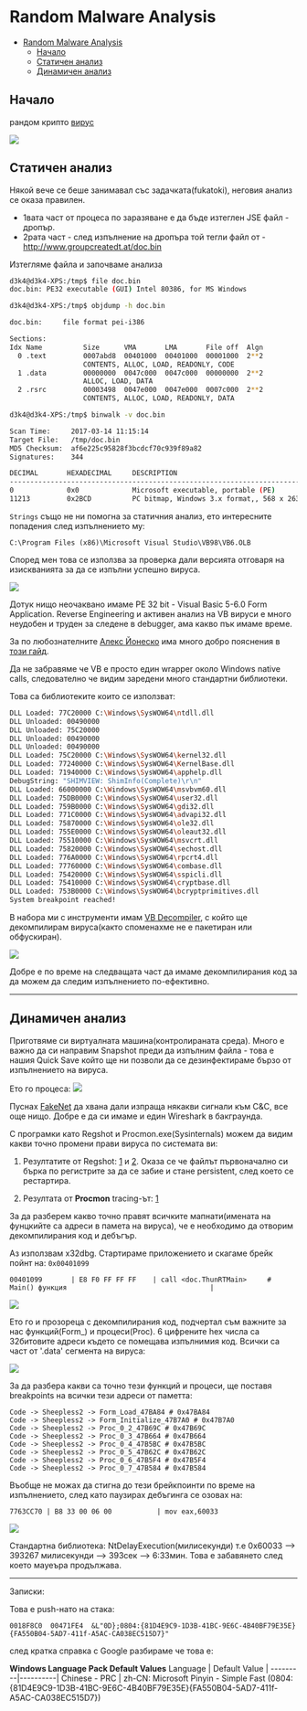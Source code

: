 # Random Malware Analysis

<!-- TOC -->

- [Random Malware Analysis](#random-malware-analysis)
    - [Начало](#начало)
    - [Статичен анализ](#статичен-анализ)
    - [Динамичен анализ](#динамичен-анализ)

<!-- /TOC -->

## Начало
рандом крипто [вирус](http://forums.bgdev.org/index.php?showtopic=49142&st=0)

![](images/2017-03-14-11-11-02.png)

## Статичен анализ

Някой вече се беше занимавал със задачката(fukatoki), неговия анализ се оказа правилен. 
* 1вата част от процеса по заразяване е да бъде изтеглен JSE файл - дропър.
* 2рата част - след изпълнение на дропъра той тегли файл от - http://www.groupcreatedt.at/doc.bin

Изтегляме файла и започваме анализа

```bash
d3k4@d3k4-XPS:/tmp$ file doc.bin 
doc.bin: PE32 executable (GUI) Intel 80386, for MS Windows

d3k4@d3k4-XPS:/tmp$ objdump -h doc.bin 

doc.bin:     file format pei-i386

Sections:
Idx Name          Size      VMA       LMA       File off  Algn
  0 .text         0007abd8  00401000  00401000  00001000  2**2
                  CONTENTS, ALLOC, LOAD, READONLY, CODE
  1 .data         00000000  0047c000  0047c000  00000000  2**2
                  ALLOC, LOAD, DATA
  2 .rsrc         00003498  0047e000  0047e000  0007c000  2**2
                  CONTENTS, ALLOC, LOAD, READONLY, DATA

d3k4@d3k4-XPS:/tmp$ binwalk -v doc.bin 

Scan Time:     2017-03-14 11:15:14
Target File:   /tmp/doc.bin
MD5 Checksum:  af6e225c95828f3bcdcf70c939f89a82
Signatures:    344

DECIMAL       HEXADECIMAL     DESCRIPTION
--------------------------------------------------------------------------------
0             0x0             Microsoft executable, portable (PE)
11213         0x2BCD          PC bitmap, Windows 3.x format,, 568 x 263 x 24

```
`Strings` също не ни помогна за статичния анализ, ето интересните попадения след изпълнението му:

```
C:\Program Files (x86)\Microsoft Visual Studio\VB98\VB6.OLB
```
Според мен това се използва за проверка дали версията отговаря на изискванията за да се изпълни успешно вируса.

![](images/2017-03-15-11-03-44.png)

Дотук нищо неочаквано имаме PE 32 bit - Visual Basic 5-6.0 Form Application. Reverse Engineering и активен анализ на VB вируси е много неудобен и труден за следене в debugger, ама какво пък имаме време. 

За по любознателните [Алекс Йонеско](http://www.alex-ionescu.com) има много добро пояснения в [този гайд](http://web.archive.org/web/20071020232030/http://www.alex-ionescu.com/vb.pdf).

Да не забравяме че VB е просто един wrapper около Windows native calls, следователно че видим заредени много стандартни библиотеки.

Това са библиотеките които се използват:

```bash
DLL Loaded: 77C20000 C:\Windows\SysWOW64\ntdll.dll
DLL Unloaded: 00490000 
DLL Unloaded: 75C20000 
DLL Unloaded: 00490000 
DLL Unloaded: 00490000 
DLL Loaded: 75C20000 C:\Windows\SysWOW64\kernel32.dll
DLL Loaded: 77240000 C:\Windows\SysWOW64\KernelBase.dll
DLL Loaded: 71940000 C:\Windows\SysWOW64\apphelp.dll
DebugString: "SHIMVIEW: ShimInfo(Complete)\r\n"
DLL Loaded: 66000000 C:\Windows\SysWOW64\msvbvm60.dll
DLL Loaded: 75DB0000 C:\Windows\SysWOW64\user32.dll
DLL Loaded: 759B0000 C:\Windows\SysWOW64\gdi32.dll
DLL Loaded: 771C0000 C:\Windows\SysWOW64\advapi32.dll
DLL Loaded: 75870000 C:\Windows\SysWOW64\ole32.dll
DLL Loaded: 755E0000 C:\Windows\SysWOW64\oleaut32.dll
DLL Loaded: 75510000 C:\Windows\SysWOW64\msvcrt.dll
DLL Loaded: 75820000 C:\Windows\SysWOW64\sechost.dll
DLL Loaded: 776A0000 C:\Windows\SysWOW64\rpcrt4.dll
DLL Loaded: 77760000 C:\Windows\SysWOW64\combase.dll
DLL Loaded: 75420000 C:\Windows\SysWOW64\sspicli.dll
DLL Loaded: 75410000 C:\Windows\SysWOW64\cryptbase.dll
DLL Loaded: 753B0000 C:\Windows\SysWOW64\bcryptprimitives.dll
System breakpoint reached!
```

В набора ми с инструменти имам [VB Decompiler](https://www.vb-decompiler.org/), с който ще декомпилирам вируса(както споменахме не е пакетиран или обфускиран). 

![](images/2017-03-15-11-20-46.png)

Добре е по време на следващата част да имаме декомпилирания код за да можем да следим изпълнението по-ефективно.

-----------

## Динамичен анализ

Приготвяме си виртуалната машина(контролираната среда). Много е важно да си направим Snapshot преди да изпълним файла - това е нашия Quick Save който ще ни позволи да се дезинфектираме бързо от изпълнението на вируса.

Ето го процеса:
![](images/2017-03-14-16-19-37.png)

Пуснах [FakeNet](images/2017-03-14-16-20-33.png) да хвана дали изпраща някакви сигнали към C&C, все още нищо. Добре е да си имаме и един Wireshark в бакграунда.

С програмки като Regshot и Procmon.exe(Sysinternals) можем да видим какви точно промени прави вируса по системата ви:

  1. Резултатите от Regshot: [1](files/changes_x86.txt) и [2](files/changes2_x86.txt). Оказа се че файлът първоначално си бърка по регистрите за да се забие и стане persistent, след което се рестартира.
  
  2. Резултата от **Procmon** tracing-ът: [1](files/logfile.csv)

За да разберем какво точно правят всичките мапнати(имената на фунцкийте са адреси в памета на вируса), че е необходимо да отворим декомпилирания код и дебъгър.

Аз използвам x32dbg. Стартираме приложението и скагаме брейк пойнт на: `0x00401099`

```
00401099       | E8 F0 FF FF FF    | call <doc.ThunRTMain>     # Main() функция                                   |
```

![](images/2017-03-14-21-15-18.png)


Ето го и прозореца с декомпилирания код, подчертал съм важните за нас функций(Form_) и процеси(Proc). 6 цифрените hex числа са 32битовите адреси където се помещава изпълнимия код. Всички са част от '.data' сегмента на вируса:

![](images/2017-03-15-16-32-30.png)

За да разбера какви са точно тези функций и процеси, ще поставя breakpoints на всички тези адреси от паметта:

```
Code -> Sheepless2 -> Form_Load_47BA84 # 0x47BA84
Code -> Sheepless2 -> Form_Initialize_47B7A0 # 0x47B7A0
Code -> Sheepless2 -> Proc_0_2_47B69C # 0x47B69C
Code -> Sheepless2 -> Proc_0_3_47B664 # 0x47B664
Code -> Sheepless2 -> Proc_0_4_47B5BC # 0x47B5BC
Code -> Sheepless2 -> Proc_0_5_47B62C # 0x47B62C
Code -> Sheepless2 -> Proc_0_6_47B5F4 # 0x47B5F4
Code -> Sheepless2 -> Proc_0_7_47B584 # 0x47B584
```

Въобще не можах да стигна до тези брейкпоинти по време на изпълнението, след като паузирах дебъгинга се озовах на:

```
7763CC70 | B8 33 00 06 00           | mov eax,60033            
```

![](images/2017-03-16-15-59-36.png)

Стандартна библиотека: NtDelayExecution(милисекунди) т.е 0x60033 --> 393267 милисекунди --> 393сек --> 6:33мин. Това е забавянето след което мауеъра продължава.




-------

Записки:

Това е push-нато на стака:
```
0018F8C0  00471FE4  &L"0D};0804:{81D4E9C9-1D3B-41BC-9E6C-4B40BF79E35E}{FA550B04-5AD7-411f-A5AC-CA038EC515D7}"
```
след кратка справка с Google разбираме че това е:

**Windows Language Pack Default Values**
Language | Default Value | 
---------|----------|
 Chinese - PRC | zh-CN: Microsoft Pinyin - Simple Fast (0804:{81D4E9C9-1D3B-41BC-9E6C-4B40BF79E35E}{FA550B04-5AD7-411f-A5AC-CA038EC515D7}) 


